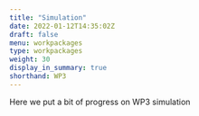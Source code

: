 ```yaml
---
title: "Simulation"
date: 2022-01-12T14:35:02Z
draft: false
menu: workpackages
type: workpackages
weight: 30
display_in_summary: true
shorthand: WP3
---
```


Here we put a bit of progress on WP3 simulation